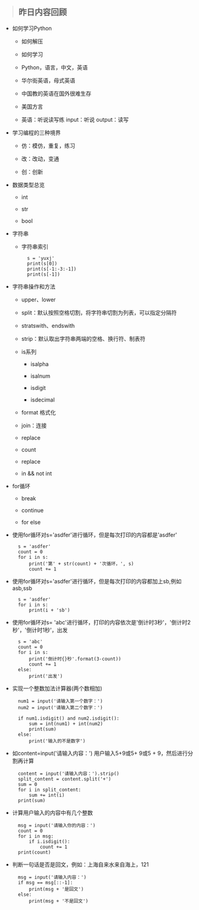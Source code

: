 >## 昨日内容回顾

+ 如何学习Python

    - 如何解压
    
    - 如何学习
    
    - Python，语言，中文，英语
    
    - 华尔街英语，母式英语
    
    - 中国教的英语在国外很难生存
    
    - 美国方言
    
    - 英语：听说读写练      input：听说     output：读写
    
    
+ 学习编程的三种境界
    
    - 仿：模仿，重复，练习
    
    - 改：改动，变通
    
    - 创：创新
 
 
+ 数据类型总览
    
    - int
     
    - str    
    
    - bool
    
+ 字符串

    - 字符串索引
            
            s = 'yuxj'
            print(s[0])
            print(s[-1:-3:-1])
            print(s[-1])

            
+ 字符串操作和方法
     
     - upper、lower
     
     - split：默认按照空格切割，将字符串切割为列表，可以指定分隔符
     
     - stratswith、endswith
     
     - strip：默认取出字符串两端的空格、换行符、制表符
     
     + is系列        
        
        - isalpha
        
        - isalnum
        
        - isdigit
        
        - isdecimal
        
     - format 格式化
     
     - join：连接
     
     - replace
     
     - count
     
     - replace
     
     - in && not int

+ for循环

    - break
    
    - continue
    
    - for else


+ 使用for循环对s='asdfer'进行循环，但是每次打印的内容都是'asdfer'
    
        s = 'asdfer'
        count = 0
        for i in s:
            print('第' + str(count) + '次循环，', s)
            count += 1
            
+ 使用for循环对s='asdfer'进行循环，但是每次打印的内容都加上sb,例如asb,ssb  

        s = 'asdfer'
        for i in s:
            print(i + 'sb')          
            
            
+ 使用for循环对s= 'abc'进行循环，打印的内容依次是'倒计时3秒'，'倒计时2秒'，'倒计时1秒'，出发
        
        s = 'abc'
        count = 0
        for i in s:
            print('倒计时{}秒'.format(3-count))
            count += 1
        else:
            print('出发')            
    
    
+ 实现一个整数加法计算器(两个数相加)

        num1 = input('请输入第一个数字：')
        num2 = input('请输入第二个数字：')
        
        if num1.isdigit() and num2.isdigit():
            sum = int(num1) + int(num2)
            print(sum)
        else:
            print('输入的不是数字')

+ 如content=input('请输入内容：') 用户输入5+9或5+ 9或5 + 9，然后进行分割再计算
        
        content = input('请输入内容：').strip()
        split_content = content.split('+')
        sum = 0
        for i in split_content:
            sum += int(i)
        print(sum)

+ 计算用户输入的内容中有几个整数

        msg = input('请输入你的内容：')
        count = 0
        for i in msg:
            if i.isdigit():
                count += 1
        print(count)         
        
+ 判断一句话是否是回文，例如：上海自来水来自海上，121      
        
        msg = input('请输入内容：')
        if msg == msg[::-1]:
            print(msg + '是回文')
        else:
            print(msg + '不是回文')
        
        
        
        